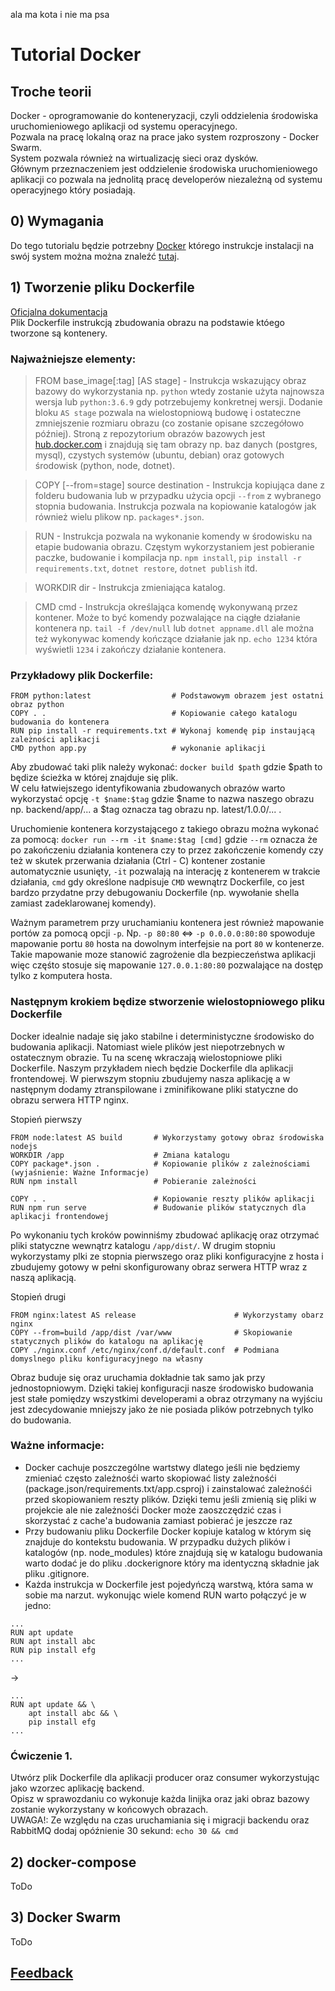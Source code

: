 ala ma kota i nie ma psa
# Tutorial Docker

## Troche teorii
Docker - oprogramowanie do konteneryzacji, czyli oddzielenia środowiska uruchomieniowego aplikacji od systemu operacyjnego.  
Pozwala na pracę lokalną oraz na prace jako system rozproszony - Docker Swarm.  
System pozwala również na wirtualizację sieci oraz dysków.   
Głównym przeznaczeniem jest oddzielenie środowiska uruchomieniowego aplikacji co pozwala na jednolitą pracę developerów niezależną od systemu operacyjnego który posiadają.

## 0) Wymagania
Do tego tutorialu będzie potrzebny [Docker](http://docker.com) 
którego instrukcje instalacji na swój system można można znaleźć [tutaj](https://docs.docker.com/install/).

## 1) Tworzenie pliku Dockerfile 
[Oficjalna dokumentacja](https://docs.docker.com/engine/reference/builder/)  
Plik Dockerfile instrukcją zbudowania obrazu na podstawie któego tworzone są kontenery.  

### Najważniejsze elementy:
> FROM base_image\[:tag\] \[AS stage\] - Instrukcja wskazujący obraz bazowy do wykorzystania np. `python` wtedy zostanie użyta najnowsza wersja lub `python:3.6.9` gdy potrzebujemy konkretnej wersji. Dodanie bloku `AS stage` pozwala na wielostopniową budowę i ostateczne zmniejszenie rozmiaru obrazu (co zostanie opisane szczegółowo później). Stroną z repozytorium obrazów bazowych jest [hub.docker.com](https://hub.docker.com) i znajdują się tam obrazy np. baz danych (postgres, mysql), czystych systemów (ubuntu, debian) oraz gotowych środowisk (python, node, dotnet).

> COPY \[--from=stage\] source destination - Instrukcja kopiująca dane z folderu budowania lub w przypadku użycia opcji `--from` z wybranego stopnia budowania. Instrukcja pozwala na kopiowanie katalogów jak również wielu plikow np. `packages*.json`.

> RUN - Instrukcja pozwala na wykonanie komendy w środowisku na etapie budowania obrazu. Częstym wykorzystaniem jest pobieranie paczke, budowanie i kompilacja np. `npm install`, `pip install -r requirements.txt`, `dotnet restore`, `dotnet publish` itd. 

> WORKDIR dir - Instrukcja zmieniająca katalog.

> CMD cmd - Instrukcja określająca komendę wykonywaną przez kontener. Może to być komendy pozwalające na ciągłe działanie kontenera np. `tail -f /dev/null` lub `dotnet appname.dll` ale można też wykonywac komendy kończące działanie jak np. `echo 1234` która wyświetli `1234` i zakończy działanie kontenera.

### Przykładowy plik Dockerfile:
```
FROM python:latest                  # Podstawowym obrazem jest ostatni obraz python 
COPY . .                            # Kopiowanie całego katalogu budowania do kontenera
RUN pip install -r requirements.txt # Wykonaj komendę pip instaującą zależności aplikacji
CMD python app.py                   # wykonanie aplikacji
```

Aby zbudować taki plik należy wykonać: `docker build $path` gdzie $path to będize ścieżka w której znajduje się plik.   
W celu łatwiejszego identyfikowania zbudowanych obrazów warto wykorzystać opcję `-t $name:$tag` gdzie $name to nazwa naszego obrazu np. backend/app/... a $tag oznacza tag obrazu np. latest/1.0.0/... .  

Uruchomienie kontenera korzystającego z takiego obrazu można wykonać za pomocą: `docker run --rm -it $name:$tag [cmd]` gdzie `--rm` oznacza że po zakończeniu działania kontenera czy to przez zakończenie komendy czy też w skutek przerwania działania (Ctrl - C) kontener zostanie automatycznie usunięty, `-it` pozwalają na interację z kontenerem w trakcie działania, `cmd` gdy określone nadpisuje `CMD` wewnątrz Dockerfile, co jest bardzo przydatne przy debugowaniu Dockerfile (np. wywołanie shella zamiast zadeklarowanej komendy).

Ważnym parametrem przy uruchamianiu kontenera jest również mapowanie portów za pomocą opcji `-p`. Np. `-p 80:80` <=> `-p 0.0.0.0:80:80` spowoduje mapowanie portu `80` hosta na dowolnym interfejsie na port `80` w kontenerze. Takie mapowanie moze stanowić zagrożenie dla bezpieczeństwa aplikacji więc częśto stosuje się mapowanie `127.0.0.1:80:80` pozwalające na dostęp tylko z komputera hosta.

### Następnym krokiem będize stworzenie wielostopniowego pliku Dockerfile
Docker idealnie nadaje się jako stabilne i deterministyczne środowisko do budowania aplikacji. Natomiast wiele plików jest niepotrzebnych w ostatecznym obrazie. Tu na scenę wkraczają wielostopniowe pliki Dockerfile. Naszym przykładem niech będzie Dockerfile dla aplikacji frontendowej. W pierwszym stopniu zbudujemy nasza aplikację a w następnym dodamy ztranspilowane i zminifikowane pliki statyczne do obrazu serwera HTTP nginx.

Stopień pierwszy
```
FROM node:latest AS build       # Wykorzystamy gotowy obraz środowiska nodejs
WORKDIR /app                    # Zmiana katalogu
COPY package*.json .            # Kopiowanie plików z zależnościami (wyjaśnienie: Ważne Informacje)
RUN npm install                 # Pobieranie zależności

COPY . .                        # Kopiowanie reszty plików aplikacji
RUN npm run serve               # Budowanie plików statycznych dla aplikacji frontendowej
```

Po wykonaniu tych kroków powinniśmy zbudować aplikację oraz otrzymać pliki statyczne wewnątrz katalogu `/app/dist/`. W drugim stopniu wykorzystamy plki ze stopnia pierwszego oraz pliki konfiguracyjne z hosta i zbudujemy gotowy w pełni skonfigurowany obraz serwera HTTP wraz z naszą aplikacją.

Stopień drugi
```
FROM nginx:latest AS release                      # Wykorzystamy obarz nginx
COPY --from=build /app/dist /var/www              # Skopiowanie statycznych plików do katalogu na aplikację
COPY ./nginx.conf /etc/nginx/conf.d/default.conf  # Podmiana domyslnego pliku konfiguracyjnego na własny
```

Obraz buduje się oraz uruchamia dokładnie tak samo jak przy jednostopniowym. Dzięki takiej konfiguracji nasze środowisko budowania jest stałe pomiędzy wszystkimi developerami a obraz otrzymany na wyjściu jest zdecydowanie mniejszy jako że nie posiada plików potrzebnych tylko do budowania.

### Ważne informacje:
- Docker cachuje poszczególne wartstwy dlatego jeśli nie będziemy zmieniać często zależnośći warto skopiować listy zależnośći (package.json/requirements.txt/app.csproj) i zainstalować zależnośći przed skopiowaniem reszty plików. Dzięki temu jeśli zmienią się pliki w projekcie ale nie zależnośći Docker może zaoszczędzić czas i skorzystać z cache'a budowania zamiast pobierać je jeszcze raz
- Przy budowaniu pliku Dockerfile Docker kopiuje katalog w którym się znajduje do kontekstu budowania. W przypadku dużych plików i katalogów (np. node_modules) które znajdują się w katalogu budowania warto dodać je do pliku .dockerignore który ma identyczną składnie jak pliku .gitignore.
- Każda instrukcja w Dockerfile jest pojedyńczą warstwą, która sama w sobie ma narzut. wykonując wiele komend RUN warto połączyć je w jedno:
```
...
RUN apt update
RUN apt install abc
RUN pip install efg 
...
```
-> 
```
...
RUN apt update && \
    apt install abc && \
    pip install efg 
...
```

### Ćwiczenie 1.
Utwórz plik Dockerfile dla aplikacji producer oraz consumer wykorzystując jako wzorzec aplikację backend.  
Opisz w sprawozdaniu co wykonuje każda linijka oraz jaki obraz bazowy zostanie wykorzystany w końcowych obrazach.  
UWAGA!: Ze względu na czas uruchamiania się i migracji backendu oraz RabbitMQ dodaj opóźnienie 30 sekund: `echo 30 && cmd` 

## 2) docker-compose
ToDo

## 3) Docker Swarm
ToDo

## [Feedback](https://forms.gle/UhTDD9n6Ys6ucHsh7)
